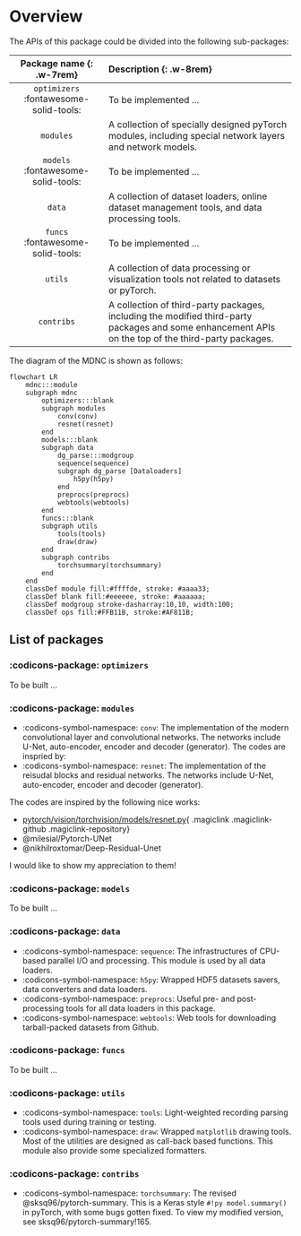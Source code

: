 # Overview

The APIs of this package could be divided into the following sub-packages:

| Package name {: .w-7rem} | Description {: .w-8rem} |
| :----------: | :---------- |
| `optimizers` :fontawesome-solid-tools: | To be implemented ... |
| `modules` | A collection of specially designed pyTorch modules, including special network layers and network models. |
| `models` :fontawesome-solid-tools: | To be implemented ... |
| `data` | A collection of dataset loaders, online dataset management tools, and data processing tools. |
| `funcs` :fontawesome-solid-tools: | To be implemented ... |
| `utils` | A collection of data processing or visualization tools not related to datasets or pyTorch. |
| `contribs` | A collection of third-party packages, including the modified third-party packages and some enhancement APIs on the top of the third-party packages. |

The diagram of the MDNC is shown as follows:

```mermaid
flowchart LR
    mdnc:::module
    subgraph mdnc
        optimizers:::blank
        subgraph modules
            conv(conv)
            resnet(resnet)
        end
        models:::blank
        subgraph data
            dg_parse:::modgroup
            sequence(sequence)
            subgraph dg_parse [Dataloaders]
                h5py(h5py)
            end
            preprocs(preprocs)
            webtools(webtools)
        end
        funcs:::blank
        subgraph utils
            tools(tools)
            draw(draw)
        end
        subgraph contribs
            torchsummary(torchsummary)
        end
    end
    classDef module fill:#ffffde, stroke: #aaaa33;
    classDef blank fill:#eeeeee, stroke: #aaaaaa;
    classDef modgroup stroke-dasharray:10,10, width:100;
    classDef ops fill:#FFB11B, stroke:#AF811B;
```

## List of packages

### :codicons-package: `optimizers`

To be built ...

### :codicons-package: `modules`

* :codicons-symbol-namespace: `conv`: The implementation of the modern convolutional layer and convolutional networks. The networks include U-Net, auto-encoder, encoder and decoder (generator). The codes are inspried by:
* :codicons-symbol-namespace: `resnet`: The implementation of the reisudal blocks and residual networks. The networks include U-Net, auto-encoder, encoder and decoder (generator).

The codes are inspired by the following nice works:

* [pytorch/vision/torchvision/models/resnet.py](https://github.com/pytorch/vision/blob/master/torchvision/models/resnet.py){ .magiclink .magiclink-github .magiclink-repository}
* @milesial/Pytorch-UNet
* @nikhilroxtomar/Deep-Residual-Unet

I would like to show my appreciation to them!

### :codicons-package: `models`

To be built ...

### :codicons-package: `data`

* :codicons-symbol-namespace: `sequence`: The infrastructures of CPU-based parallel I/O and processing. This module is used by all data loaders.
* :codicons-symbol-namespace: `h5py`: Wrapped HDF5 datasets savers, data converters and data loaders.
* :codicons-symbol-namespace: `preprocs`: Useful pre- and post- processing tools for all data loaders in this package.
* :codicons-symbol-namespace: `webtools`: Web tools for downloading tarball-packed datasets from Github.

### :codicons-package: `funcs`

To be built ...

### :codicons-package: `utils`

* :codicons-symbol-namespace: `tools`: Light-weighted recording parsing tools used during training or testing.
* :codicons-symbol-namespace: `draw`: Wrapped `matplotlib` drawing tools. Most of the utilities are designed as call-back based functions. This module also provide some specialized formatters.

### :codicons-package: `contribs`

* :codicons-symbol-namespace: `torchsummary`: The revised @sksq96/pytorch-summary. This is a Keras style `#!py model.summary()` in pyTorch, with some bugs gotten fixed. To view my modified version, see sksq96/pytorch-summary!165.
